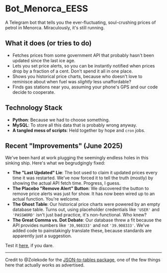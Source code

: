 # Bot_Menorca_EESS

A Telegram bot that tells you the ever-fluctuating, soul-crushing prices of petrol in Menorca. Miraculously, it's still running.

## What it does (or tries to do)
- Fetches prices from some government API that probably hasn't been updated since the last ice age.
- Lets you set price alerts, so you can be instantly notified when prices drop by a fraction of a cent. Don't spend it all in one place.
- Shows you historical price charts, because who doesn't love to reminisce about when fuel was *slightly* less unaffordable?
- Finds gas stations near you, assuming your phone's GPS and our code decide to cooperate.

## Technology Stack
- **Python**: Because we had to choose something.
- **MySQL**: To store all this data that is probably wrong anyway.
- **A tangled mess of scripts**: Held together by hope and `cron` jobs.

## Recent "Improvements" (June 2025)

We've been hard at work plugging the seemingly endless holes in this sinking ship. Here's what we begrudgingly fixed:

- **The "Last Updated" Lie**: The bot used to claim it updated prices every time it was restarted. We've now forced it to tell the truth (mostly) by showing the actual API fetch time. Progress, I guess.
- **The Placebo "Remove Alert" Button**: We discovered the button to remove price alerts was just for show. It has now been wired up to an actual function. You're welcome.
- **The Ghost Table**: Our historical price charts were powered by an empty database table. Turns out, using placeholder credentials like `'USER'` and `'PASSWORD'` isn't just bad practice, it's non-functional. Who knew?
- **The Great Comma vs. Dot Debate**: Our database threw a fit because the API provides numbers like `'39,908333'` and not `'39.908333'`. We've added code to painstakingly translate these, because standards are apparently just a suggestion.

Test it [here](https://t.me/preus_combustible_bot), if you dare.

---
Credit to @Zolekode for the [JSON-to-tables package](https://github.com/zolekode/json-to-tables), one of the few things here that actually works as advertised.
